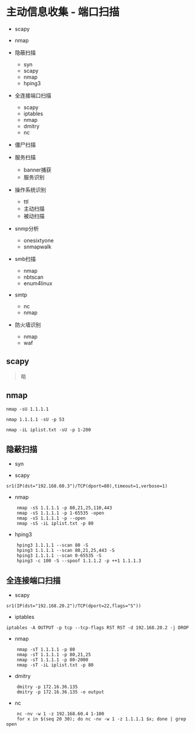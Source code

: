 

# 主动信息收集 - 端口扫描

* scapy

* nmap

* 隐蔽扫描
    - syn
    - scapy
    - nmap
    - hping3
    
* 全连接端口扫描
    - scapy
    - iptables
    - nmap
    - dmitry
    - nc
    
* 僵尸扫描

* 服务扫描
    - banner捕获
    - 服务识别
    
* 操作系统识别
    - ttl
    - 主动扫描
    - 被动扫描
    
* snmp分析
    - onesixtyone
    - snmapwalk
    
* smb扫描
    - nmap
    - nbtscan
    - enum4linux
    
* smtp
    - nc
    - nmap
    
* 防火墙识别
    - nmap
    - waf
    


## scapy
> 略

## nmap
```sbtshell
nmap -sU 1.1.1.1

nmap 1.1.1.1 -sU -p 53

nmap -iL iplist.txt -sU -p 1-200
```

## 隐蔽扫描

* syn

* scapy
```sbtshell
sr1(IP(dst="192.168.60.3")/TCP(dport=80),timeout=1,verbose=1)
```

* nmap
```sbtshell
    nmap -sS 1.1.1.1 -p 80,21,25,110,443
    nmap -sS 1.1.1.1 -p 1-65535 -open
    nmap -sS 1.1.1.1 -p --open
    nmap -sS -iL iplist.txt -p 80
```

* hping3
```sbtshell
    hping3 1.1.1.1 --scan 80 -S 
    hping3 1.1.1.1 --scan 80,21,25,443 -S 
	hping3 1.1.1.1 --scan 0-65535 -S
	hping3 -c 100 -S --spoof 1.1.1.2 -p ++1 1.1.1.3 
```

## 全连接端口扫描
* scapy
```sbtshell
sr1(IP(dst="192.168.20.2")/TCP(dport=22,flags="S"))
```

* iptables
```sbtshell
iptables -A OUTPUT -p tcp --tcp-flags RST RST -d 192.168.20.2 -j DROP
```

* nmap
```sbtshell
    nmap -sT 1.1.1.1 -p 80
    nmap -sT 1.1.1.1 -p 80,21,25
    nmap -sT 1.1.1.1 -p 80-2000
    nmap -sT -iL iplist.txt -p 80
```

* dmitry
```sbtshell
    dmitry -p 172.16.36.135
    dmitry -p 172.16.36.135 -o output 
```

* nc
```sbtshell
    nc -nv -w 1 -z 192.168.60.4 1-100
    for x in $(seq 20 30); do nc -nv -w 1 -z 1.1.1.1 $x; done | grep open
```

